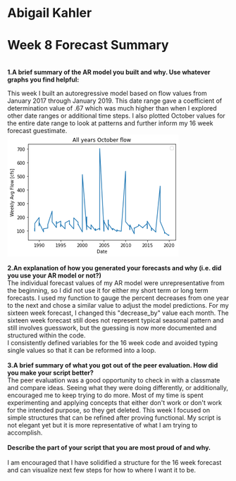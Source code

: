 # Abigail Kahler
# Week 8 Forecast Summary
\
**1.A brief summary of the AR model you built and why. Use whatever graphs you find helpful:**

This week I built an autoregressive model based on flow values from January 2017 through January 2019. This date range gave a coefficient of determination value of .67 which was much higher than when I explored other date ranges or additional time steps. I also plotted October values for the entire date range to look at patterns and further inform my 16 week forecast guestimate.  
![](assets/ReadMe-f7cfdd90.png)


**2.An explanation of how you generated your forecasts and why (i.e. did you use your AR model or not?)**\
The individual forecast values of my AR model were unrepresentative from the beginning, so I did not use it for either my short term or long term forecasts. I used my function to gauge the percent decreases from one year to the next and chose a similar value to adjust the model predictions. For my sixteen week forecast, I changed this "decrease_by" value each month. The sixteen week forecast still does not represent typical seasonal pattern and still involves guesswork, but the guessing is now more documented and structured within the code.\
I consistently defined variables for the 16 week code and avoided typing single values so that it can be reformed into a loop.\
\
**3.A brief summary of what you got out of the peer evaluation. How did you make your script better?**\
The peer evaluation was a good opportunity to check in with a classmate and compare ideas. Seeing what they were doing differently, or additionally, encouraged me to keep trying to do more. Most of my time is spent experimenting and applying concepts that either don't work or don't work for the intended purpose, so they get deleted. This week I focused on simple structures that can be refined after proving functional. My script is not elegant yet but it is more representative of what I am trying to accomplish.\
\
**Describe the part of your script that you are most proud of and why.**\
\
I am encouraged that I have solidified a structure for the 16 week forecast and can visualize next few steps for how to where I want it to be.
